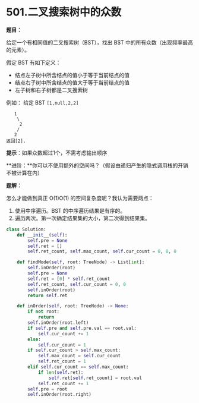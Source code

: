 # 501.二叉搜索树中的众数

**题目：**


给定一个有相同值的二叉搜索树（BST），找出 BST 中的所有众数（出现频率最高的元素）。

假定 BST 有如下定义：

- 结点左子树中所含结点的值小于等于当前结点的值
- 结点右子树中所含结点的值大于等于当前结点的值
- 左子树和右子树都是二叉搜索树

例如：
给定 BST `[1,null,2,2]`

```
   1
    \
     2
    /
   2
返回[2].
```

**提示**：如果众数超过1个，不需考虑输出顺序

**进阶：**你可以不使用额外的空间吗？（假设由递归产生的隐式调用栈的开销不被计算在内）

**题解：**

怎么才能做到真正 O(1)O(1) 的空间复杂度呢？我认为需要两点：

1. 使用中序遍历。BST 的中序遍历结果是有序的。
2. 遍历两次。第一次确定结果集的大小，第二次得到结果集。



```Python
class Solution:
    def __init__(self):
        self.pre = None
        self.ret = []
        self.ret_count, self.max_count, self.cur_count = 0, 0, 0

    def findMode(self, root: TreeNode) -> List[int]:
        self.inOrder(root)
        self.pre = None
        self.ret = [0] * self.ret_count
        self.ret_count, self.cur_count = 0, 0
        self.inOrder(root)
        return self.ret

    def inOrder(self, root: TreeNode) -> None:
        if not root:
            return
        self.inOrder(root.left)
        if self.pre and self.pre.val == root.val:
            self.cur_count += 1
        else:
            self.cur_count = 1
        if self.cur_count > self.max_count:
            self.max_count = self.cur_count
            self.ret_count = 1
        elif self.cur_count == self.max_count:
            if len(self.ret):
                self.ret[self.ret_count] = root.val
            self.ret_count += 1
        self.pre = root
        self.inOrder(root.right)

```



